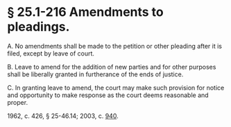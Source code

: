 # § 25.1-216 Amendments to pleadings.

<p>A. No amendments shall be made to the petition or other pleading after it is filed, except by leave of court.</p><p>B. Leave to amend for the addition of new parties and for other purposes shall be liberally granted in furtherance of the ends of justice.</p><p>C. In granting leave to amend, the court may make such provision for notice and opportunity to make response as the court deems reasonable and proper.</p><p>1962, c. 426, § 25-46.14; 2003, c. <a href='http://lis.virginia.gov/cgi-bin/legp604.exe?031+ful+CHAP0940'>940</a>.</p>